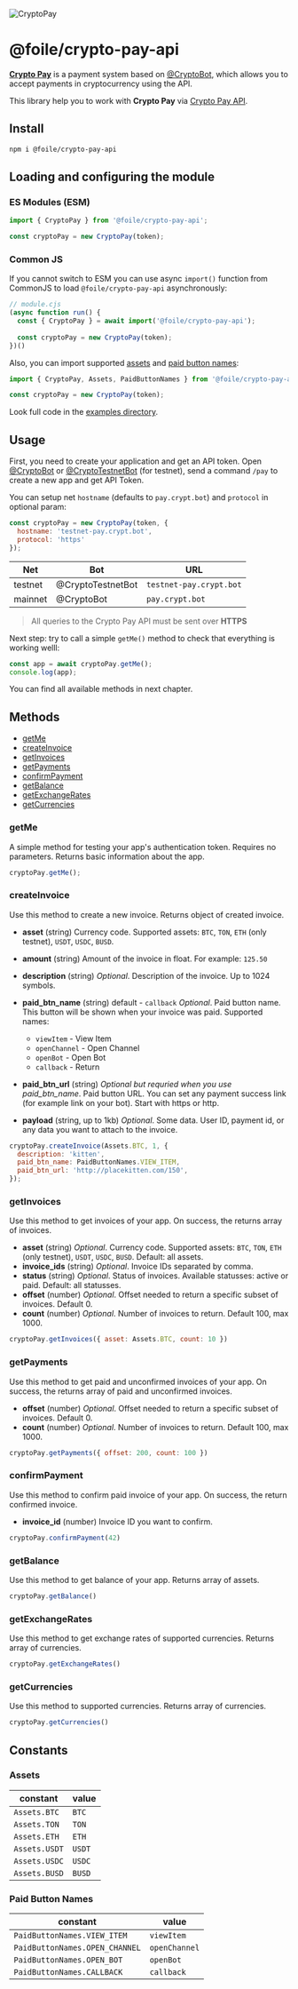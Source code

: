 ![CryptoPay](media/header.svg)

# @foile/crypto-pay-api

**[Crypto Pay](http://t.me/CryptoBot/?start=pay)** is a payment system based on [@CryptoBot](http://t.me/CryptoBot), which allows you to accept payments in cryptocurrency using the API.

This library help you to work with **Crypto Pay** via [Crypto Pay API](https://telegra.ph/Crypto-Pay-API-11-25).

## Install

```sh
npm i @foile/crypto-pay-api
```

## Loading and configuring the module

### ES Modules (ESM)

```js
import { CryptoPay } from '@foile/crypto-pay-api';

const cryptoPay = new CryptoPay(token);
```

### Common JS

If you cannot switch to ESM you can use async `import()` function from CommonJS to load `@foile/crypto-pay-api` asynchronously:

```js
// module.cjs
(async function run() {
  const { CryptoPay } = await import('@foile/crypto-pay-api');
  
  const cryptoPay = new CryptoPay(token);
})()
```

Also, you can import supported [assets](#Assets) and [paid button names](#Paid-Button-Names):

```js
import { CryptoPay, Assets, PaidButtonNames } from '@foile/crypto-pay-api';

const cryptoPay = new CryptoPay(token);
```

Look full code in the [examples directory](https://github.com/Foile/crypto-pay-api/tree/examples).

## Usage

First, you need to create your application and get an API token. Open [@CryptoBot](http://t.me/CryptoBot) or [@CryptoTestnetBot](http://t.me/CryptoTestnetBot?start=pay) (for testnet), send a command `/pay` to create a new app and get API Token.

You can setup net `hostname` (defaults to `pay.crypt.bot`) and `protocol` in optional param:

```js
const cryptoPay = new CryptoPay(token, {
  hostname: 'testnet-pay.crypt.bot',
  protocol: 'https'
});
```

Net     | Bot               | URL
------- | ----------------- |------------------------
testnet | @CryptoTestnetBot | `testnet-pay.crypt.bot`
mainnet | @CryptoBot        | `pay.crypt.bot`

> All queries to the Crypto Pay API must be sent over **HTTPS**

Next step: try to call a simple `getMe()` method to check that everything is working welll:

```js
const app = await cryptoPay.getMe();
console.log(app);
```

You can find all available methods in next chapter.

## Methods

* [getMe](#getMe)
* [createInvoice](#createInvoice)
* [getInvoices](#getInvoices)
* [getPayments](#getPayments)
* [confirmPayment](#confirmPayment)
* [getBalance](#getBalance)
* [getExchangeRates](#getExchangeRates)
* [getCurrencies](#getCurrencies)

### getMe

A simple method for testing your app's authentication token. Requires no parameters. Returns basic information about the app.

```js
cryptoPay.getMe();
```

### createInvoice

Use this method to create a new invoice. Returns object of created invoice.

* **asset** (string)
Currency code. Supported assets: `BTC`, `TON`, `ETH` (only testnet), `USDT`, `USDC`, `BUSD`.
* **amount** (string)
Amount of the invoice in float. For example: `125.50`
* **description** (string)
*Optional*. Description of the invoice. Up to 1024 symbols.
* **paid_btn_name** (string) default - `callback`
*Optional*. Paid button name. This button will be shown when your invoice was paid. Supported names:

  * `viewItem` - View Item
  * `openChannel` - Open Channel
  * `openBot` - Open Bot
  * `callback` - Return

* **paid_btn_url** (string)
*Optional but requried when you use paid_btn_name*. Paid button URL. You can set any payment success link (for example link on your bot). Start with https or http.
* **payload** (string, up to 1kb)
*Optional*. Some data. User ID, payment id, or any data you want to attach to the invoice.

```js
cryptoPay.createInvoice(Assets.BTC, 1, {
  description: 'kitten',
  paid_btn_name: PaidButtonNames.VIEW_ITEM,
  paid_btn_url: 'http://placekitten.com/150',
});
```

### getInvoices

Use this method to get invoices of your app. On success, the returns array of invoices.

* **asset** (string)
*Optional*. Currency code. Supported assets: `BTC`, `TON`, `ETH` (only testnet), `USDT`, `USDC`, `BUSD`. Default: all assets.
* **invoice_ids** (string)
*Optional*. Invoice IDs separated by comma.
* **status** (string)
*Optional*. Status of invoices. Available statusses: active or paid. Default: all statusses.
* **offset** (number)
*Optional*. Offset needed to return a specific subset of  invoices. Default 0.
* **count** (number)
*Optional*. Number of invoices to return. Default 100, max 1000.

```js
cryptoPay.getInvoices({ asset: Assets.BTC, count: 10 })
```

### getPayments

Use this method to get paid and unconfirmed invoices of your app. On success, the returns array of paid and unconfirmed invoices.

* **offset** (number)
*Optional*. Offset needed to return a specific subset of  invoices. Default 0.
* **count** (number)
*Optional*. Number of invoices to return. Default 100, max 1000.

```js
cryptoPay.getPayments({ offset: 200, count: 100 })
```

### confirmPayment

Use this method to confirm paid invoice of your app. On success, the return confirmed invoice.

* **invoice_id** (number)
Invoice ID you want to confirm.

```js
cryptoPay.confirmPayment(42)
```

### getBalance

Use this method to get balance of your app. Returns array of assets.

```js
cryptoPay.getBalance()
```

### getExchangeRates

Use this method to get exchange rates of supported currencies. Returns array of currencies.

```js
cryptoPay.getExchangeRates()
```

### getCurrencies

Use this method to supported currencies. Returns array of currencies.

```js
cryptoPay.getCurrencies()
```

## Constants

### Assets

constant      | value
------------- | ------
`Assets.BTC`  | `BTC`
`Assets.TON`  | `TON`
`Assets.ETH`  | `ETH`
`Assets.USDT` | `USDT`
`Assets.USDC` | `USDC`
`Assets.BUSD` | `BUSD`

### Paid Button Names

constant                       | value
------------------------------ | -------------
`PaidButtonNames.VIEW_ITEM`    | `viewItem`
`PaidButtonNames.OPEN_CHANNEL` | `openChannel`
`PaidButtonNames.OPEN_BOT`     | `openBot`
`PaidButtonNames.CALLBACK`     | `callback`
